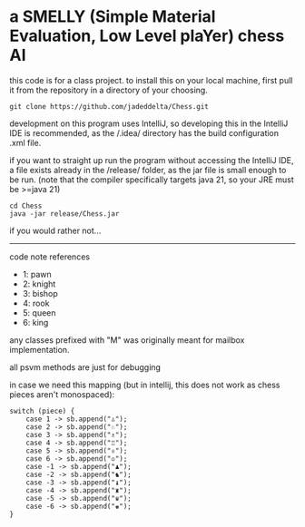 # a SMELLY (Simple Material Evaluation, Low Level plaYer) chess AI
this code is for a class project. to install this on your local machine, 
first pull it from the repository in a directory of your choosing.
```shell
git clone https://github.com/jadeddelta/Chess.git
```
development on this program uses IntelliJ, so developing this in the IntelliJ 
IDE is recommended, as the /.idea/ directory has the build configuration .xml file. 

if you want to straight up run the program without accessing the IntelliJ IDE, 
a file exists already in the /release/ folder, as the jar file is small enough to be run.
(note that the compiler specifically targets java 21, so your JRE must be >=java 21)
```shell
cd Chess 
java -jar release/Chess.jar
```

if you would rather not...

-------
code note references

- 1: pawn
- 2: knight
- 3: bishop
- 4: rook
- 5: queen
- 6: king

any classes prefixed with "M" was originally meant for mailbox implementation.

all psvm methods are just for debugging 

in case we need this mapping (but in intellij, this 
does not work as chess pieces aren't monospaced):
```
switch (piece) {
    case 1 -> sb.append("♙");
    case 2 -> sb.append("♘");
    case 3 -> sb.append("♗");
    case 4 -> sb.append("♖");
    case 5 -> sb.append("♕");
    case 6 -> sb.append("♔");
    case -1 -> sb.append("♟");
    case -2 -> sb.append("♞");
    case -3 -> sb.append("♝");
    case -4 -> sb.append("♜");
    case -5 -> sb.append("♛");
    case -6 -> sb.append("♚");
}
```